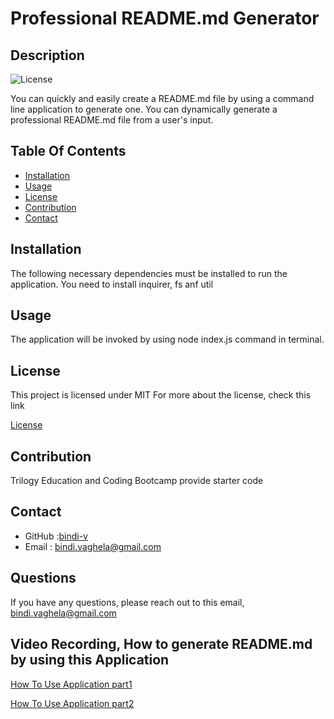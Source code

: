 # Professional README.md Generator

## Description

 ![License](https://img.shields.io/badge/License-MIT-yellow)

 You can quickly and easily create a README.md file by using a command line application to generate one. You can dynamically generate a professional README.md file from a user's input.

## Table Of Contents

- [Installation](#installation)
- [Usage](#usage)
- [License](#license)
- [Contribution](#contribution)
- [Contact](#contact)
    
## Installation 

The following necessary dependencies must be installed to run the application.
  You need to install inquirer, fs anf util

## Usage

 The application will be invoked by using node index.js command in terminal.

## License

This project is licensed under
 MIT
For more about the license, check this link

[License](https://opensource.org/licenses/MIT)

## Contribution

Trilogy Education and Coding Bootcamp provide starter code

## Contact

* GitHub :[bindi-v](https://github.com/bindi-v/Professional_README_Generator)
* Email : bindi.vaghela@gmail.com
    
## Questions

If you have any questions, please reach out to this email,
 bindi.vaghela@gmail.com

## Video Recording, How to generate README.md by using this Application 

[How To Use Application part1](https://drive.google.com/file/d/12PIt0hZq4FWRdMT6RlLaRRZuAx2-07jc/view?usp=sharing)

[How To Use Application part2](https://drive.google.com/file/d/1YHeLKjSVgLU2DoJccXBiKWFuNOnuK8p0/view?usp=sharing)
